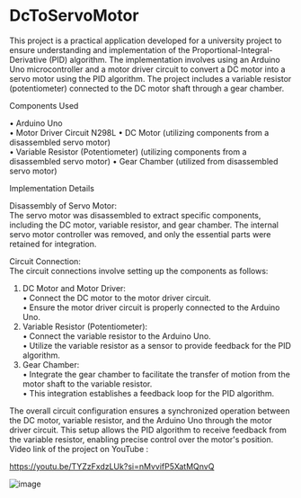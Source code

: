 # DcToServoMotor

This project is a practical application developed for a university project to ensure understanding and implementation of the Proportional-Integral-Derivative (PID) algorithm. The implementation involves using an Arduino Uno microcontroller and a motor driver circuit to convert a DC motor into a servo motor using the PID algorithm. The project includes a variable resistor (potentiometer) connected to the DC motor shaft through a gear chamber.

Components Used

•	Arduino Uno  
•	Motor Driver Circuit N298L
•	DC Motor (utilizing components from a disassembled servo motor)  
•	Variable Resistor (Potentiometer)  (utilizing components from a disassembled servo motor)
•	Gear Chamber (utilized from disassembled servo motor)  

Implementation Details  

Disassembly of Servo Motor:  
The servo motor was disassembled to extract specific components, including the DC motor, variable resistor, and gear chamber. The internal servo motor controller was removed, and only the essential parts were retained for integration.

Circuit Connection:  
The circuit connections involve setting up the components as follows:
  1.	DC Motor and Motor Driver:  
  •	Connect the DC motor to the motor driver circuit.  
  •	Ensure the motor driver circuit is properly connected to the Arduino Uno.
  2.	Variable Resistor (Potentiometer):  
  •	Connect the variable resistor to the Arduino Uno.  
  •	Utilize the variable resistor as a sensor to provide feedback for the PID algorithm.
  3.	Gear Chamber:  
  •	Integrate the gear chamber to facilitate the transfer of motion from the motor shaft to the variable resistor.  
  •	This integration establishes a feedback loop for the PID algorithm.

The overall circuit configuration ensures a synchronized operation between the DC motor, variable resistor, and the Arduino Uno through the motor driver circuit. This setup allows the PID algorithm to receive feedback from the variable resistor, enabling precise control over the motor's position.
Video link of the project on YouTube :

https://youtu.be/TYZzFxdzLUk?si=nMvvifP5XatMQnvQ

![image](https://github.com/Abdulsalam-Alsheikh/Convert-Dc-Motor-To-Servo-Motor-/assets/150949079/79554825-5e15-4157-a9b7-5eb7115d05ce)


